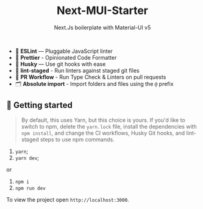 <p align="center">
  <h1 align="center">Next-MUI-Starter</h1>
</p>

<p align="center">
  Next.Js boilerplate with Material-UI v5
</p>

<br>

- 📏 **ESLint** — Pluggable JavaScript linter
- 💖 **Prettier** - Opinionated Code Formatter
- 🐶 **Husky** — Use git hooks with ease
- 🚫 **lint-staged** - Run linters against staged git files
- 👷 **PR Workflow** - Run Type Check & Linters on pull requests
- 🗂 **Absolute import** - Import folders and files using the `@` prefix

## 🚀 Getting started

> By default, this uses Yarn, but this choice is yours. If you'd like to switch to npm, delete the `yarn.lock` file, install the dependencies with `npm install`, and change the CI workflows, Husky Git hooks, and lint-staged steps to use npm commands.

1. `yarn`;
2. `yarn dev`;

or

1. `npm i`
2. `npm run dev`

To view the project open `http://localhost:3000`.
